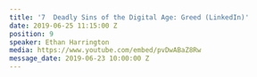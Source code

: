 ```yaml
---
title: '7  Deadly Sins of the Digital Age: Greed (LinkedIn)'
date: 2019-06-25 11:15:00 Z
position: 9
speaker: Ethan Harrington
media: https://www.youtube.com/embed/pvDwABaZ8Rw
message_date: 2019-06-23 10:00:00 Z
---
```



